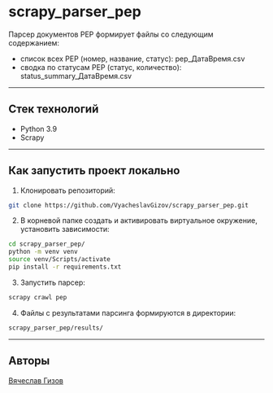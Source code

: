 # **scrapy_parser_pep** 

Парсер документов PEP формирует файлы со следующим содержанием:

- спиcок всех PEP (номер, название, статус): pep_ДатаВремя.csv
- сводка по статусам PEP (статус, количество): status_summary_ДатаВремя.csv

---

## Стек технологий

- Python 3.9
- Scrapy 

---

## Как запустить проект локально

1. Клонировать репозиторий:

```bash
git clone https://github.com/VyacheslavGizov/scrapy_parser_pep.git
```

2. В корневой папке создать и активировать виртуальное окружение, установить зависимости:

```bash
cd scrapy_parser_pep/
python -m venv venv
source venv/Scripts/activate
pip install -r requirements.txt
```

3. Запустить парсер:

```bash
scrapy crawl pep
```

4. Файлы с результатами парсинга формируются в директории:

```bash
scrapy_parser_pep/results/
```

---

## Авторы

[Вячеслав Гизов](https://github.com/VyacheslavGizov)
